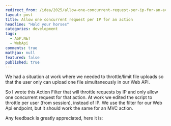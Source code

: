 ```yaml
---
redirect_from: /idea/2025/allow-one-concurrent-request-per-ip-for-an-action
layout: post
title: Allow one concurrent request per IP for an action
headline: "Hold your horses"
categories: development
tags: 
  - ASP.NET
  - WebApi
comments: true
mathjax: null
featured: false
published: true
---
```

We had a situation at work where we needed to throttle/limit file uploads so that the user only can upload one file simultaneously in our Web API.

So I wrote this Action Filter that will throttle requests by IP and only allow one concurrent request for that action. At work we edited the script to throttle per user (from session), instead of IP. We use the filter for our Web Api endpoint, but it should work the same for an MVC action.

Any feedback is greatly appreciated, here it is:

<script src="https://gist.github.com/abergs/9334586.js"></script>

